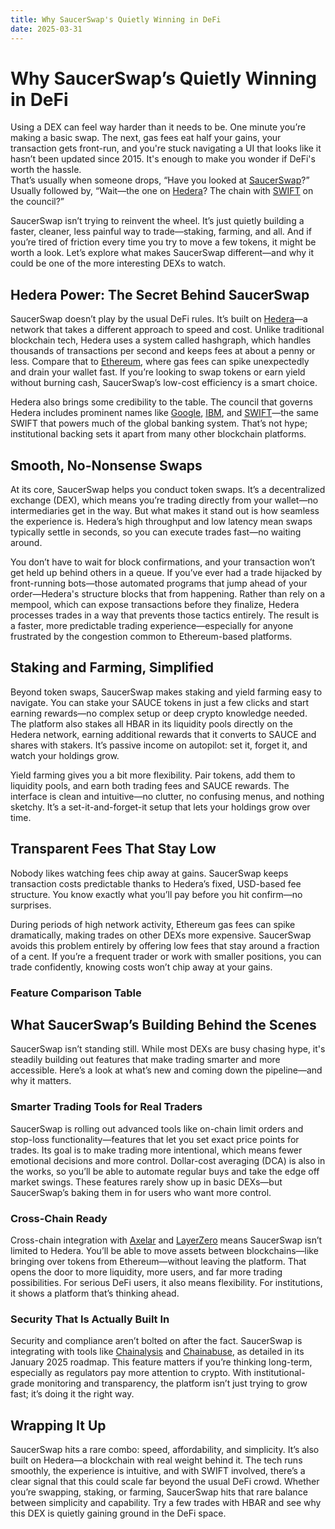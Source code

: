 ```yaml
---
title: Why SaucerSwap's Quietly Winning in DeFi
date: 2025-03-31
---
```


# Why SaucerSwap’s Quietly Winning in DeFi

Using a DEX can feel way harder than it needs to be. One minute you’re making a basic swap. The next, gas fees eat half your gains, your transaction gets front-run, and you're stuck navigating a UI that looks like it hasn’t been updated since 2015. It's enough to make you wonder if DeFi's worth the hassle.  
That’s usually when someone drops, “Have you looked at [SaucerSwap](https://www.saucerswap.finance/)?” Usually followed by, “Wait—the one on [Hedera](https://hedera.com/)? The chain with [SWIFT](https://www.swift.com/) on the council?”

SaucerSwap isn’t trying to reinvent the wheel. It’s just quietly building a faster, cleaner, less painful way to trade—staking, farming, and all. And if you’re tired of friction every time you try to move a few tokens, it might be worth a look. Let’s explore what makes SaucerSwap different—and why it could be one of the more interesting DEXs to watch.


## Hedera Power: The Secret Behind SaucerSwap

SaucerSwap doesn’t play by the usual DeFi rules. It’s built on [Hedera](https://hedera.com/)—a network that takes a different approach to speed and cost. Unlike traditional blockchain tech, Hedera uses a system called hashgraph, which handles thousands of transactions per second and keeps fees at about a penny or less. Compare that to [Ethereum](https://ethereum.org/), where gas fees can spike unexpectedly and drain your wallet fast. If you’re looking to swap tokens or earn yield without burning cash, SaucerSwap’s low-cost efficiency is a smart choice.

Hedera also brings some credibility to the table. The council that governs Hedera includes prominent names like [Google](https://www.google.com/), [IBM](https://www.ibm.com/), and [SWIFT](https://www.swift.com/)—the same SWIFT that powers much of the global banking system. That’s not hype; institutional backing sets it apart from many other blockchain platforms.


## Smooth, No-Nonsense Swaps

At its core, SaucerSwap helps you conduct token swaps. It’s a decentralized exchange (DEX), which means you’re trading directly from your wallet—no intermediaries get in the way. But what makes it stand out is how seamless the experience is. Hedera’s high throughput and low latency mean swaps typically settle in seconds, so you can execute trades fast—no waiting around.

You don’t have to wait for block confirmations, and your transaction won’t get held up behind others in a queue. If you’ve ever had a trade hijacked by front-running bots—those automated programs that jump ahead of your order—Hedera's structure blocks that from happening. Rather than rely on a mempool, which can expose transactions before they finalize, Hedera processes trades in a way that prevents those tactics entirely. The result is a faster, more predictable trading experience—especially for anyone frustrated by the congestion common to Ethereum-based platforms.


## Staking and Farming, Simplified

Beyond token swaps, SaucerSwap makes staking and yield farming easy to navigate. You can stake your SAUCE tokens in just a few clicks and start earning rewards—no complex setup or deep crypto knowledge needed. The platform also stakes all HBAR in its liquidity pools directly on the Hedera network, earning additional rewards that it converts to SAUCE and shares with stakers. It’s passive income on autopilot: set it, forget it, and watch your holdings grow.

Yield farming gives you a bit more flexibility. Pair tokens, add them to liquidity pools, and earn both trading fees and SAUCE rewards. The interface is clean and intuitive—no clutter, no confusing menus, and nothing sketchy. It’s a set-it-and-forget-it setup that lets your holdings grow over time.


## Transparent Fees That Stay Low

Nobody likes watching fees chip away at gains. SaucerSwap keeps transaction costs predictable thanks to Hedera’s fixed, USD-based fee structure. You know exactly what you’ll pay before you hit confirm—no surprises. 

During periods of high network activity, Ethereum gas fees can spike dramatically, making trades on other DEXs more expensive. SaucerSwap avoids this problem entirely by offering low fees that stay around a fraction of a cent. If you’re a frequent trader or work with smaller positions, you can trade confidently, knowing costs won’t chip away at your gains.

### Feature Comparison Table


## What SaucerSwap’s Building Behind the Scenes

SaucerSwap isn’t standing still. While most DEXs are busy chasing hype, it's steadily building out features that make trading smarter and more accessible. Here’s a look at what’s new and coming down the pipeline—and why it matters.

### Smarter Trading Tools for Real Traders

SaucerSwap is rolling out advanced tools like on-chain limit orders and stop-loss functionality—features that let you set exact price points for trades. Its goal is to make trading more intentional, which means fewer emotional decisions and more control. Dollar-cost averaging (DCA) is also in the works, so you’ll be able to automate regular buys and take the edge off market swings. These features rarely show up in basic DEXs—but SaucerSwap’s baking them in for users who want more control.

### Cross-Chain Ready

Cross-chain integration with [Axelar](https://axelar.network/) and [LayerZero](https://layerzero.network/) means SaucerSwap isn’t limited to Hedera. You’ll be able to move assets between blockchains—like bringing over tokens from Ethereum—without leaving the platform. That opens the door to more liquidity, more users, and far more trading possibilities. For serious DeFi users, it also means flexibility. For institutions, it shows a platform that’s thinking ahead.

### Security That Is Actually Built In

Security and compliance aren’t bolted on after the fact. SaucerSwap is integrating with tools like [Chainalysis](https://www.chainalysis.com/) and [Chainabuse](https://www.chainabuse.com/), as detailed in its January 2025 roadmap. This feature matters if you’re thinking long-term, especially as regulators pay more attention to crypto. With institutional-grade monitoring and transparency, the platform isn’t just trying to grow fast; it’s doing it the right way.

## Wrapping It Up

SaucerSwap hits a rare combo: speed, affordability, and simplicity. It’s also built on Hedera—a blockchain with real weight behind it. The tech runs smoothly, the experience is intuitive, and with SWIFT involved, there’s a clear signal that this could scale far beyond the usual DeFi crowd. Whether you’re swapping, staking, or farming, SaucerSwap hits that rare balance between simplicity and capability. Try a few trades with HBAR and see why this DEX is quietly gaining ground in the DeFi space.
